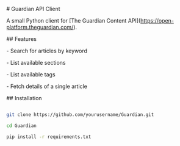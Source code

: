 \# Guardian API Client



A small Python client for \[The Guardian Content API](https://open-platform.theguardian.com/).



\## Features



\- Search for articles by keyword

\- List available sections

\- List available tags

\- Fetch details of a single article



\## Installation



```bash

git clone https://github.com/yourusername/Guardian.git

cd Guardian

pip install -r requirements.txt



